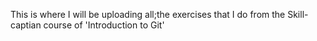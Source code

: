 This is where I will be uploading all;the exercises that I do from the Skill-captian course of 'Introduction to Git'
